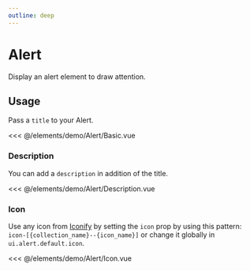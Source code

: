 ```yaml
---
outline: deep
---
```


<script setup>
import Basic from './demo/Alert/Basic.vue';
import Description from './demo/Alert/Description.vue';
import Icon from './demo/Alert/Icon.vue';
</script>

# Alert

Display an alert element to draw attention.

## Usage

Pass a `title` to your Alert.

<DemoContainer>
  <Basic/>
</DemoContainer>

<<< @/elements/demo/Alert/Basic.vue

### Description

You can add a `description` in addition of the title.

<DemoContainer>
  <Description/>
</DemoContainer>

<<< @/elements/demo/Alert/Description.vue

### Icon

Use any icon from [Iconify](https://icones.js.org/) by setting the `icon` prop by using this pattern: `icon-[{collection_name}--{icon_name}]` or change it
globally in `ui.alert.default.icon`.

<DemoContainer>
<Icon/>
</DemoContainer>

<<< @/elements/demo/Alert/Icon.vue